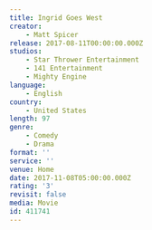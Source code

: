 ```yaml
---
title: Ingrid Goes West
creator:
    - Matt Spicer
release: 2017-08-11T00:00:00.000Z
studios:
    - Star Thrower Entertainment
    - 141 Entertainment
    - Mighty Engine
language:
    - English
country:
    - United States
length: 97
genre:
    - Comedy
    - Drama
format: ''
service: ''
venue: Home
date: 2017-11-08T05:00:00.000Z
rating: '3'
revisit: false
media: Movie
id: 411741
---
```



